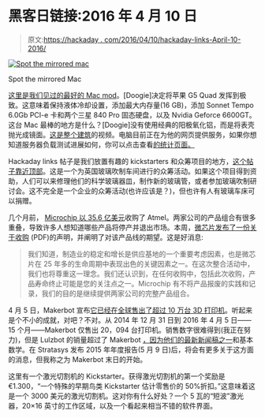 # 黑客日链接:2016 年 4 月 10 日

> 原文:[https://hackaday . com/2016/04/10/hackaday-links-April-10-2016/](https://hackaday.com/2016/04/10/hackaday-links-april-10-2016/)

[![Spot the mirrored mac](../Images/4f7c4a8f4d73b3b123acd29ab510dd8b.png)](https://hackaday.com/wp-content/uploads/2016/04/dscf0234.jpg)

Spot the mirrored Mac

[这里是我们见过的最好的 Mac mod](https://doogielabs.com/2015/05/apple-g5-quad-fookushima/)。[Doogie]决定将苹果 G5 Quad 发挥到极致。这意味着保持液体冷却设置，添加最大内存量(16 GB)，添加 Sonnet Tempo 6.0Gb PCI-e 卡和两个三星 840 Pro 固态硬盘，以及 Nvidia Geforce 6600GT。这台 Mac 最棒的地方是什么？[Doogie]没有使用经典的阳极氧化铝，而是将表壳抛光成镜面。[这是整个建筑](https://www.youtube.com/watch?v=EF7xIHKx6As)的视频。电脑目前正在为他的网页提供服务，如果你想知道服务器负载测试进展如何，你可以点击查看[的统计页面。](http://icebox.doogielabs.com/fookushima.php)

Hackaday links 帖子是我们放置有趣的 kickstarters 和众筹项目的地方，[这个帖子靠近顶部](http://www.crowdfunder.co.uk/creative-vacuum-tubes-glassblowing-workshop)。这是一个为英国玻璃吹制车间进行的众筹活动。如果这个项目得到资助，人们可以来修理他们的科学玻璃器皿，制作新的玻璃管，或者参加玻璃吹制研讨会。这不完全是一个企业的众筹活动(也许应该是？)，但也许有人有玻璃车床可以捐赠。

几个月前， [Microchip 以 35.6 亿美元](http://hackaday.com/2016/01/20/microchip-to-acquire-atmel-for-3-56-billion/)收购了 Atmel。两家公司的产品组合有很多重叠，导致许多人想知道哪些产品将停产并退出市场。本周，[微芯片发布了一份关于收购](http://www.microchip.com/docs/default-source/announcements-documents/atmel-customer-letter-april-2016.pdf) (PDF)的声明，并阐明了对该产品线的期望。这是好消息:

> 我们知道，制造业的稳定和增长是供应基地的一个重要考虑因素，也是微芯片在 25 年多的生命周期中表现出色的关键因素之一。在这次整合活动中，我们也将尊重这一理念。我们还认识到，在任何收购中，包括此次收购，产品寿命终止可能是您的关注点之一。Microchip 有不将产品报废的实践和记录，我们的目的是继续提供两家公司的完整产品组合。

4 月 5 日，Makerbot 宣布[它已经在全球售出了超过 10 万台 3D 打印机](http://www.makerbot.com/blog/2016/04/04/makerbot-reaches-milestone-100000-3d-printers-sold-worldwide)。听起来是个不小的成就，对吧？不对。从 2014 年 12 月 31 日到 2016 年 4 月 5 日——15 个月——Makerbot 仅售出 20，094 台打印机。销售数字很难得到(我正在努力)，但是 Lulzbot 的销量超过了 Makerbot [，因为他们的最新新闻稿之一](https://www.lulzbot.com/learn/announcements/lulzbot-3d-printer-prints-one-millionth-3d-printer-part)和基本数学。在 Stratasys 发布 2015 年年度报告(5 月 9 日)后，将会有更多关于这方面的消息，但我称之为 Makerbot 末日的开始。

这里有一个激光切割机的 Kickstarter。获得激光切割机的第一个奖励是€1.300，“一个特殊的早期鸟类 Kickstarter 估计零售价的 50%折扣。”这意味着这是一个 3000 美元的激光切割机。这对你有什么好处？一个 5 瓦的“短波”激光器，20×16 英寸的工作区域，以及一个看起来相当不错的软件界面。